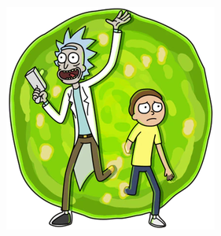 <div style="text-align:center"><img style="text-align:center" src="./src/compnents/icone/rickandmorty.png" /></div>
